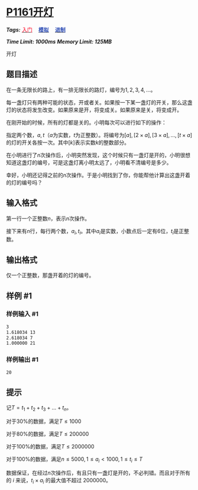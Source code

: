 # [P1161开灯](https://www.luogu.com.cn/problem/P1161)

***Tags:*** **[<font color=FE4C61>入门</font>](../../../../难度/入门/index.md)$\quad$[<font color=2949B4>模拟</font>](../../../../算法/模拟/index.md)$\quad$[<font color=2949B4>进制</font>](../../../../算法/进制/index.md)**

***Time Limit: 1000ms***
***Memory Limit: 125MB***

开灯

## 题目描述

在一条无限长的路上，有一排无限长的路灯，编号为$1,2,3,4,…$。

每一盏灯只有两种可能的状态，开或者关。如果按一下某一盏灯的开关，那么这盏灯的状态将发生改变。如果原来是开，将变成关。如果原来是关，将变成开。

在刚开始的时候，所有的灯都是关的。小明每次可以进行如下的操作：

指定两个数，$a,t$（$a$为实数，$t$为正整数）。将编号为$[a],[2 \times a],[3 \times a],…,[t  \times a]$的灯的开关各按一次。其中$[k]$表示实数$k$的整数部分。

在小明进行了$n$次操作后，小明突然发现，这个时候只有一盏灯是开的，小明很想知道这盏灯的编号，可是这盏灯离小明太远了，小明看不清编号是多少。

幸好，小明还记得之前的$n$次操作。于是小明找到了你，你能帮他计算出这盏开着的灯的编号吗？

## 输入格式

第一行一个正整数$n$，表示$n$次操作。

接下来有$n$行，每行两个数，$a_i,t_i$。其中$a_i$是实数，小数点后一定有$6$位，$t_i$是正整数。

## 输出格式

仅一个正整数，那盏开着的灯的编号。

## 样例 #1

### 样例输入 #1

```txt
3
1.618034 13
2.618034 7
1.000000 21
```

### 样例输出 #1

```txt
20
```

## 提示

记$T=t_1+t_2+t_3+…+t_n$。

对于$30\%$的数据，满足$T \le 1000$

对于$80\%$的数据，满足$T \le 200000$

对于$100\%$的数据，满足$T \le 2000000$

对于$100\%$的数据，满足$n \le 5000,1 \le a_i<1000,1 \le t_i \le T$

数据保证，在经过$n$次操作后，有且只有一盏灯是开的，不必判错。而且对于所有的 $i$ 来说，$t_i\times a_i$ 的最大值不超过 2000000。

